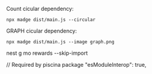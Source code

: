 Count cicular dependency:

```
npx madge dist/main.js --circular
```

GRAPH cicular dependency:

```
npx madge dist/main.js --image graph.png
```

nest g mo rewards --skip-import

// Required by piscina package
"esModuleInterop": true,
